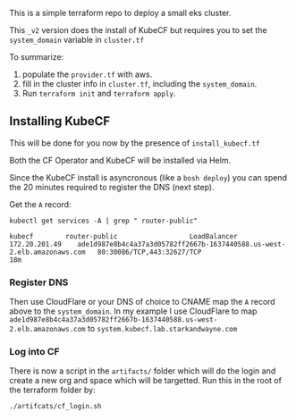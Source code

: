This is a simple terraform repo to deploy a small eks cluster.

This `_v2` version does the install of KubeCF but requires you to set the `system_domain` variable in `cluster.tf`


To summarize:

1. populate the `provider.tf` with aws.
2. fill in the cluster info in `cluster.tf`, including the `system_domain`.
3. Run `terraform init` and `terraform apply`.


## Installing KubeCF

This will be done for you now by the presence of `install_kubecf.tf`

Both the CF Operator and KubeCF will be installed via Helm.

Since the KubeCF install is asyncronous (like a `bosh deploy`) you can spend the 20 minutes required to register the DNS (next step).


Get the `A` record:

```
kubectl get services -A | grep " router-public"

kubecf        router-public                  LoadBalancer   172.20.201.49    ade1d987e8b4c4a37a3d05782ff2667b-1637440588.us-west-2.elb.amazonaws.com   80:30086/TCP,443:32627/TCP                                                                                                                                     18m
```

### Register DNS

Then use CloudFlare or your DNS of choice to CNAME map the `A` record above to the `system_domain`.  In my example I use CloudFlare to map `ade1d987e8b4c4a37a3d05782ff2667b-1637440588.us-west-2.elb.amazonaws.com` to `system.kubecf.lab.starkandwayne.com`

### Log into CF

There is now a script in the `artifacts/` folder which will do the login and create a new org and space which will be targetted.  Run this in the root of the terraform folder by:

```
./artifcats/cf_login.sh
```